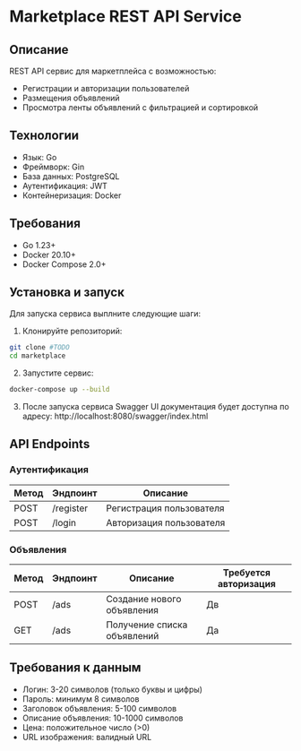 # Marketplace REST API Service

## Описание

REST API сервис для маркетплейса с возможностью:

- Регистрации и авторизации пользователей
- Размещения объявлений
- Просмотра ленты объявлений с фильтрацией и сортировкой

## Технологии

- Язык: Go
- Фреймворк: Gin
- База данных: PostgreSQL
- Аутентификация: JWT
- Контейнеризация: Docker

## Требования

- Go 1.23+
- Docker 20.10+
- Docker Compose 2.0+

## Установка и запуск

Для запуска сервиса выплните следующие шаги:

1) Клонируйте репозиторий:
```bash
git clone #TODO
cd marketplace
```
2) Запустите сервис: 
```bash
docker-compose up --build
```
3) После запуска сервиса Swagger UI документация будет доступна по адресу: http://localhost:8080/swagger/index.html

## API Endpoints

### Aутентификация

| Метод | Эндпоинт  | Описание                 |
|-------|-----------|--------------------------|
| POST  | /register | Регистрация пользователя |
| POST  | /login    | Авторизация пользователя |

### Объявления

| Метод | Эндпоинт | Описание                    | Требуется авторизация |
|-------|----------|-----------------------------|-----------------------|
| POST  | /ads     | Создание нового объявления  | Дв                    |
| GET   | /ads     | Получение списка объявлений | Да                   |

## Требования к данным

- Логин: 3-20 символов (только буквы и цифры)
- Пароль: минимум 8 символов
- Заголовок объявления: 5-100 символов
- Описание объявления: 10-1000 символов
- Цена: положительное число (>0)
- URL изображения: валидный URL
